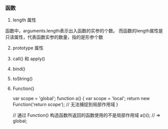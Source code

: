 ### 函数

1. length 属性

函数中，arguments.length表示出入函数的实参的个数。
而函数的length属性是只读属性，代表函数实参的数量，指的是形参个数

2. prototype 属性

3. call() 和 apply()

4. bind()

5. toString()

6. Function()

    var scope = 'global';
    function a() {
        var scope = 'local';
        return new Function('return scope'); // 无法捕捉到局部作用域
    }

    // 通过 Function() 构造函数所返回的函数使用的不是局部作用域
    a()(); // => global;

